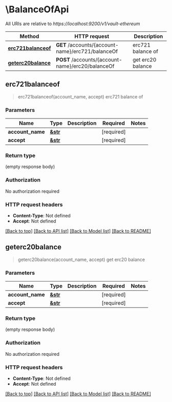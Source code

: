 # \BalanceOfApi

All URIs are relative to *https://localhost:9200/v1/vault-ethereum*

Method | HTTP request | Description
------------- | ------------- | -------------
[**erc721balanceof**](BalanceOfApi.md#erc721balanceof) | **GET** /accounts/{account-name}/erc721/balanceOf | erc721 balance of
[**geterc20balance**](BalanceOfApi.md#geterc20balance) | **POST** /accounts/{account-name}/erc20/balanceOf | get erc20 balance



## erc721balanceof

> erc721balanceof(account_name, accept)
erc721 balance of

### Parameters


Name | Type | Description  | Required | Notes
------------- | ------------- | ------------- | ------------- | -------------
**account_name** | [**&str**](.md) |  | [required] |
**accept** | [**&str**](.md) |  | [required] |

### Return type

 (empty response body)

### Authorization

No authorization required

### HTTP request headers

- **Content-Type**: Not defined
- **Accept**: Not defined

[[Back to top]](#) [[Back to API list]](../README.md#documentation-for-api-endpoints) [[Back to Model list]](../README.md#documentation-for-models) [[Back to README]](../README.md)


## geterc20balance

> geterc20balance(account_name, accept)
get erc20 balance

### Parameters


Name | Type | Description  | Required | Notes
------------- | ------------- | ------------- | ------------- | -------------
**account_name** | [**&str**](.md) |  | [required] |
**accept** | [**&str**](.md) |  | [required] |

### Return type

 (empty response body)

### Authorization

No authorization required

### HTTP request headers

- **Content-Type**: Not defined
- **Accept**: Not defined

[[Back to top]](#) [[Back to API list]](../README.md#documentation-for-api-endpoints) [[Back to Model list]](../README.md#documentation-for-models) [[Back to README]](../README.md)

